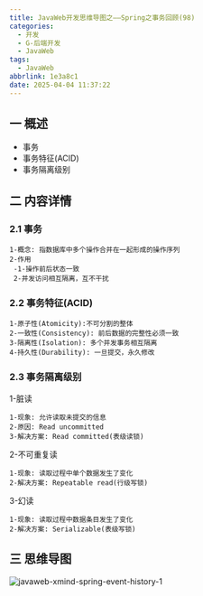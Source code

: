 ```yaml
---
title: JavaWeb开发思维导图之——Spring之事务回顾(98)
categories:
  - 开发
  - G-后端开发
  - JavaWeb
tags:
  - JavaWeb
abbrlink: 1e3a8c1
date: 2025-04-04 11:37:22
---
```

## 一 概述

* 事务
* 事务特征(ACID)
* 事务隔离级别

<!--more-->

## 二 内容详情

### 2.1 事务

```
1-概念: 指数据库中多个操作合并在一起形成的操作序列
2-作用
 -1-操作前后状态一致
 2-并发访问相互隔离，互不干扰
```

### 2.2 事务特征(ACID)

```
1-原子性(Atomicity):不可分割的整体
2-一致性(Consistency): 前后数据的完整性必须一致
3-隔离性(Isolation): 多个并发事务相互隔离
4-持久性(Durability): 一旦提交，永久修改
```

### 2.3 事务隔离级别

1-脏读

```
1-现象: 允许读取未提交的信息
2-原因: Read uncommitted
3-解决方案: Read committed(表级读锁)
```

2-不可重复读

```
1-现象: 读取过程中单个数据发生了变化
2-解决方案: Repeatable read(行级写锁)
```

3-幻读

```
1-现象: 读取过程中数据条目发生了变化
2-解决方案: Serializable(表级写锁)
```

## 三 思维导图

![javaweb-xmind-spring-event-history-1][1]



[1]:https://cdn.jsdelivr.net/gh/PGzxc/CDN/blog-java/javaweb-xmind-spring-event-history-1.png